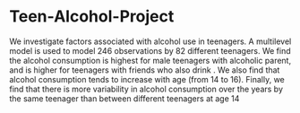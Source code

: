 # Teen-Alcohol-Project
We investigate factors associated with alcohol use in teenagers. A multilevel model is used to model 246
observations by 82 different teenagers. We find the alcohol consumption is highest for male teenagers with
alcoholic parent, and is higher for teenagers with friends who also drink . We also find that alcohol consumption
tends to increase with age (from 14 to 16). Finally, we find that there is more variability in alcohol consumption
over the years by the same teenager than between different teenagers at age 14
